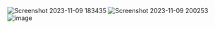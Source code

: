 
![Screenshot 2023-11-09 183435](https://github.com/KanyakornPuengmon/COM-LAB-I-LabSheet-Week-15/assets/144195697/b6a428b9-9215-4c39-8da3-a85b30003c2c)
![Screenshot 2023-11-09 200253](https://github.com/KanyakornPuengmon/COM-LAB-I-LabSheet-Week-15/assets/144195697/7da2575a-c5a7-48e6-a730-c0ac0b41a76e)
![image](https://github.com/KanyakornPuengmon/COM-LAB-I-LabSheet-Week-15/assets/144195697/114d40cd-64f2-403f-acba-74646ed11e6f)
